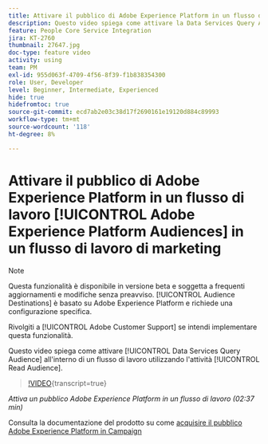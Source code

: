 ```yaml
---
title: Attivare il pubblico di Adobe Experience Platform in un flusso di lavoro
description: Questo video spiega come attivare la Data Services Query Audience all’interno di un flusso di lavoro utilizzando l’attività "Read audience" (Leggi pubblico).
feature: People Core Service Integration
jira: KT-2760
thumbnail: 27647.jpg
doc-type: feature video
activity: using
team: PM
exl-id: 955d063f-4709-4f56-8f39-f1b838354300
role: User, Developer
level: Beginner, Intermediate, Experienced
hide: true
hidefromtoc: true
source-git-commit: ecd7ab2e03c38d17f2690161e19120d884c89993
workflow-type: tm+mt
source-wordcount: '118'
ht-degree: 8%

---
```


# Attivare il pubblico di Adobe Experience Platform in un flusso di lavoro [!UICONTROL Adobe Experience Platform Audiences] in un flusso di lavoro di marketing

>[!NOTE]
>
>Questa funzionalità è disponibile in versione beta e soggetta a frequenti aggiornamenti e modifiche senza preavviso. [!UICONTROL Audience Destinations] è basato su Adobe Experience Platform e richiede una configurazione specifica.
>
>Rivolgiti a [!UICONTROL Adobe Customer Support] se intendi implementare questa funzionalità.

Questo video spiega come attivare [!UICONTROL Data Services Query Audience] all&#39;interno di un flusso di lavoro utilizzando l&#39;attività [!UICONTROL Read Audience].

>[!VIDEO](https://video.tv.adobe.com/v/27647?learn=on){transcript=true}

*Attiva un pubblico Adobe Experience Platform in un flusso di lavoro (02:37 min)*

Consulta la documentazione del prodotto su come [acquisire il pubblico Adobe Experience Platform in Campaign](https://experienceleague.adobe.com/docs/campaign-standard/using/integrating-with-adobe-cloud/adobe-experience-platform/aep-sources-destinations/ingest-aep-data.html?lang=it)
